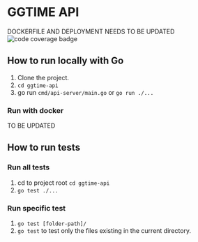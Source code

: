 # GGTIME API
DOCKERFILE AND DEPLOYMENT NEEDS TO BE UPDATED
![code coverage badge](https://github.com/Alastair7/ggtime-api/actions/workflows/ci.yml/badge.svg)

## How to run locally with Go
1. Clone the project.
2. `cd ggtime-api`
3. go run `cmd/api-server/main.go` or `go run ./...`

### Run with docker

TO BE UPDATED

## How to run tests

### Run all tests
1. cd to project root `cd ggtime-api`
2. `go test ./...`

### Run specific test
1. `go test [folder-path]/`
2. `go test` to test only the files existing in the current directory.
